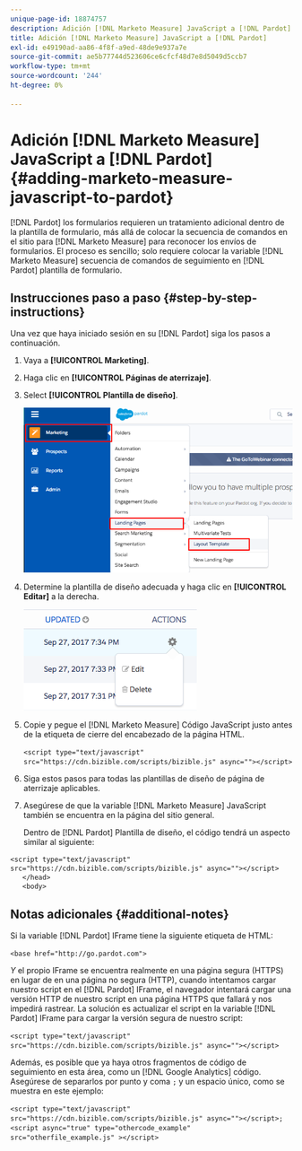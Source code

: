 ```yaml
---
unique-page-id: 18874757
description: Adición [!DNL Marketo Measure] JavaScript a [!DNL Pardot] - [!DNL Marketo Measure] - Documentación del producto
title: Adición [!DNL Marketo Measure] JavaScript a [!DNL Pardot]
exl-id: e49190ad-aa86-4f8f-a9ed-48de9e937a7e
source-git-commit: ae5b77744d523606ce6cfcf48d7e8d5049d5ccb7
workflow-type: tm+mt
source-wordcount: '244'
ht-degree: 0%

---
```


# Adición [!DNL Marketo Measure] JavaScript a [!DNL Pardot] {#adding-marketo-measure-javascript-to-pardot}

[!DNL Pardot] los formularios requieren un tratamiento adicional dentro de la plantilla de formulario, más allá de colocar la secuencia de comandos en el sitio para [!DNL Marketo Measure] para reconocer los envíos de formularios. El proceso es sencillo; solo requiere colocar la variable [!DNL Marketo Measure] secuencia de comandos de seguimiento en [!DNL Pardot] plantilla de formulario.

## Instrucciones paso a paso {#step-by-step-instructions}

Una vez que haya iniciado sesión en su [!DNL Pardot] siga los pasos a continuación.

1. Vaya a **[!UICONTROL Marketing]**.

1. Haga clic en **[!UICONTROL Páginas de aterrizaje]**.

1. Select **[!UICONTROL Plantilla de diseño]**.

   ![](assets/1-3.png)

1. Determine la plantilla de diseño adecuada y haga clic en **[!UICONTROL Editar]** a la derecha.

   ![](assets/2-1.png)

1. Copie y pegue el [!DNL Marketo Measure] Código JavaScript justo antes de la etiqueta de cierre del encabezado de la página HTML.

   `<script type="text/javascript" src="https://cdn.bizible.com/scripts/bizible.js" async=""></script>`

1. Siga estos pasos para todas las plantillas de diseño de página de aterrizaje aplicables.

1. Asegúrese de que la variable [!DNL Marketo Measure] JavaScript también se encuentra en la página del sitio general.

   Dentro de [!DNL Pardot] Plantilla de diseño, el código tendrá un aspecto similar al siguiente:

```text
<script type="text/javascript" src="https://cdn.bizible.com/scripts/bizible.js" async=""></script>
   </head>
   <body>
```

## Notas adicionales {#additional-notes}

Si la variable [!DNL Pardot] IFrame tiene la siguiente etiqueta de HTML:

`<base href="http://go.pardot.com">`

_Y_ el propio IFrame se encuentra realmente en una página segura (HTTPS) en lugar de en una página no segura (HTTP), cuando intentamos cargar nuestro script en el [!DNL Pardot] IFrame, el navegador intentará cargar una versión HTTP de nuestro script en una página HTTPS que fallará y nos impedirá rastrear. La solución es actualizar el script en la variable [!DNL Pardot] IFrame para cargar la versión segura de nuestro script:

`<script type="text/javascript" src="https://cdn.bizible.com/scripts/bizible.js" async=""></script>`

Además, es posible que ya haya otros fragmentos de código de seguimiento en esta área, como un [!DNL Google Analytics] código. Asegúrese de separarlos por punto y coma `;` y un espacio único, como se muestra en este ejemplo:

`<script type="text/javascript" src="https://cdn.bizible.com/scripts/bizible.js" async=""></script>; <script async="true" type="othercode_example" src="otherfile_example.js" ></script>`
